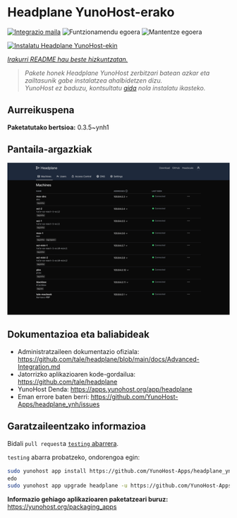 <!--
Ohart ongi: README hau automatikoki sortu da <https://github.com/YunoHost/apps/tree/master/tools/readme_generator>ri esker
EZ editatu eskuz.
-->

# Headplane YunoHost-erako

[![Integrazio maila](https://apps.yunohost.org/badge/integration/headplane)](https://ci-apps.yunohost.org/ci/apps/headplane/)
![Funtzionamendu egoera](https://apps.yunohost.org/badge/state/headplane)
![Mantentze egoera](https://apps.yunohost.org/badge/maintained/headplane)

[![Instalatu Headplane YunoHost-ekin](https://install-app.yunohost.org/install-with-yunohost.svg)](https://install-app.yunohost.org/?app=headplane)

*[Irakurri README hau beste hizkuntzatan.](./ALL_README.md)*

> *Pakete honek Headplane YunoHost zerbitzari batean azkar eta zailtasunik gabe instalatzea ahalbidetzen dizu.*  
> *YunoHost ez baduzu, kontsultatu [gida](https://yunohost.org/install) nola instalatu ikasteko.*

## Aurreikuspena



**Paketatutako bertsioa:** 0.3.5~ynh1

## Pantaila-argazkiak

![Headplane(r)en pantaila-argazkia](./doc/screenshots/screenshot.png)

## Dokumentazioa eta baliabideak

- Administratzaileen dokumentazio ofiziala: <https://github.com/tale/headplane/blob/main/docs/Advanced-Integration.md>
- Jatorrizko aplikazioaren kode-gordailua: <https://github.com/tale/headplane>
- YunoHost Denda: <https://apps.yunohost.org/app/headplane>
- Eman errore baten berri: <https://github.com/YunoHost-Apps/headplane_ynh/issues>

## Garatzaileentzako informazioa

Bidali `pull request`a [`testing` abarrera](https://github.com/YunoHost-Apps/headplane_ynh/tree/testing).

`testing` abarra probatzeko, ondorengoa egin:

```bash
sudo yunohost app install https://github.com/YunoHost-Apps/headplane_ynh/tree/testing --debug
edo
sudo yunohost app upgrade headplane -u https://github.com/YunoHost-Apps/headplane_ynh/tree/testing --debug
```

**Informazio gehiago aplikazioaren paketatzeari buruz:** <https://yunohost.org/packaging_apps>
